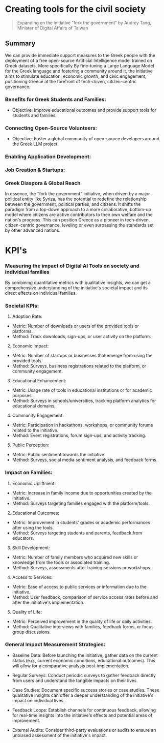 # Creating tools for the civil society
>Expanding on the initiative "fork the government" by Audrey Tang, Minister of Digital Affairs of Taiwan

## Summary<br>
We can provide immediate support measures to the Greek people with the deployment of a free open-source Artificial Intelligence model trained on Greek datasets. More specifically By fine-tuning a Large Language Model for the Greek language and fostering a community around it, the initiative aims to stimulate education, economic growth, and civic engagement, positioning Greece at the forefront of tech-driven, citizen-centric governance.

### Benefits for Greek Students and Families:
* Objective: Improve educational outcomes and provide support tools for students and families.

### Connecting Open-Source Volunteers:
* Objective: Foster a global community of open-source developers around the Greek LLM project.

###  Enabling Application Development:

### Job Creation & Startups:

### Greek Diaspora & Global Reach



In essence, the "fork the government" initiative, when driven by a major political entity like Syriza, has the potential to redefine the relationship between the government, political parties, and citizens. It shifts the paradigm from a top-down approach to a more collaborative, bottom-up model where citizens are active contributors to their own welfare and the nation's progress. This can position Greece as a pioneer in tech-driven, citizen-centric governance, leveling or even surpassing the standards set by other advanced nations.






# KPI's
### Measuring the impact of Digital AI Tools on society and individual families<br>
By combining quantitative metrics with qualitative insights, we can get a comprehensive understanding of the initiative's societal impact and its direct effects on individual families.<br>


### Societal KPIs:<br>

1. Adoption Rate:
* Metric: Number of downloads or users of the provided tools or platforms.
* Method: Track downloads, sign-ups, or user activity on the platform.
  
2. Economic Impact:

* Metric: Number of startups or businesses that emerge from using the provided tools.
* Method: Surveys, business registrations related to the platform, or community engagement.
  
3. Educational Enhancement:

* Metric: Usage rate of tools in educational institutions or for academic purposes.
* Method: Surveys in schools/universities, tracking platform analytics for educational domains.
  
4. Community Engagement:

* Metric: Participation in hackathons, workshops, or community forums related to the initiative.
* Method: Event registrations, forum sign-ups, and activity tracking.
  
5. Public Perception:

* Metric: Public sentiment towards the initiative.
* Method: Surveys, social media sentiment analysis, and feedback forms.

  
### Impact on Families:

1. Economic Upliftment:

* Metric: Increase in family income due to opportunities created by the initiative.
* Method: Surveys targeting families engaged with the platform/tools.
2. Educational Outcomes:

* Metric: Improvement in students' grades or academic performances after using the tools.
* Method: Surveys targeting students and parents, feedback from educators.
3. Skill Development:

* Metric: Number of family members who acquired new skills or knowledge from the tools or associated training.
* Method: Surveys, assessments after training sessions or workshops.
4. Access to Services:

* Metric: Ease of access to public services or information due to the initiative.
* Method: User feedback, comparison of service access rates before and after the initiative's implementation.
5. Quality of Life:

* Metric: Perceived improvement in the quality of life or daily activities.
* Method: Qualitative interviews with families, feedback forms, or focus group discussions.

### General Impact Measurement Strategies:

* Baseline Data: Before launching the initiative, gather data on the current status (e.g., current economic conditions, educational outcomes). This will allow for a comparative analysis post-implementation.

* Regular Surveys: Conduct periodic surveys to gather feedback directly from users and understand the tangible impacts on their lives.

* Case Studies: Document specific success stories or case studies. These qualitative insights can offer a deeper understanding of the initiative's impact on individual lives.

* Feedback Loops: Establish channels for continuous feedback, allowing for real-time insights into the initiative's effects and potential areas of improvement.

* External Audits: Consider third-party evaluations or audits to ensure an unbiased assessment of the initiative's impact.
